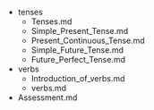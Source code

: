 - tenses
  - Tenses.md
  - Simple_Present_Tense.md
  - Present_Continuous_Tense.md
  - Simple_Future_Tense.md
  - Future_Perfect_Tense.md
- verbs
  - Introduction_of_verbs.md
  - verbs.md
- Assessment.md
